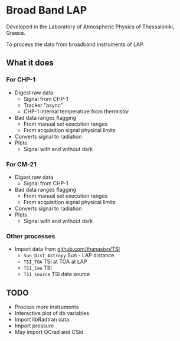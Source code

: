 
# Broad Band LAP

Developed in the Laboratory of Atmospheric Physics of Thessaloniki, Greece.

To process the data from broadband instruments of LAP.



## What it does


### For CHP-1

- Digest raw data
  - Signal from CHP-1
  - Tracker "async" 
  - CHP-1 internal temperature from thermistor
- Bad data ranges flagging
  - From manual set execution ranges
  - From acquisition signal physical limits
- Converts signal to radiation
- Plots
  - Signal with and without dark


### For CM-21

- Digest raw data
  - Signal from CHP-1
- Bad data ranges flagging
  - From manual set execution ranges
  - From acquisition signal physical limits
- Converts signal to radiation
- Plots
  - Signal with and without dark


### Other processes

- Import data from [github.com/thanasisn/TSI](https://github.com/thanasisn/TSI)
  - `Sun_Dist_Astropy` Sun - LAP distance
  - `TSI_TOA`          TSI at TOA at LAP
  - `TSI_1au`          TSI 
  - `TSI_source`       TSI data source



## TODO

- Process more instruments
- Interactive plot of db variables
- Import libRadtran data
- Import pressure
- May import QCrad and CSid


